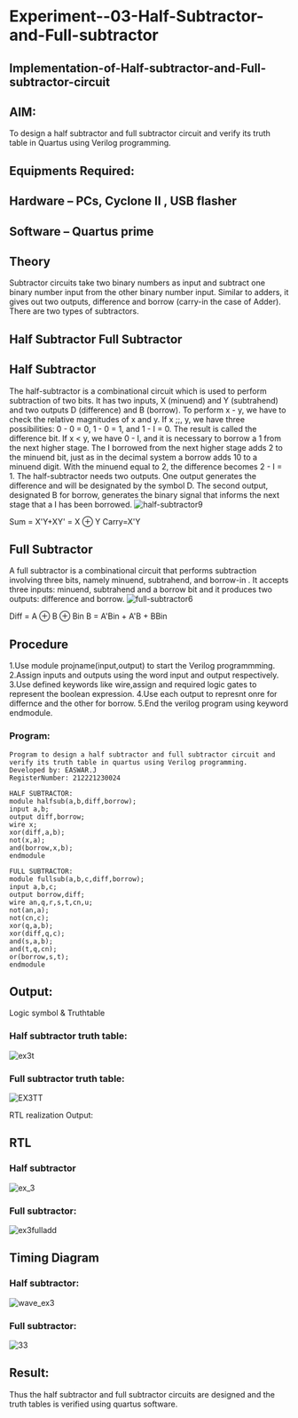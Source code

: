 # Experiment--03-Half-Subtractor-and-Full-subtractor
## Implementation-of-Half-subtractor-and-Full-subtractor-circuit
## AIM:
To design a half subtractor and full subtractor circuit and verify its truth table in Quartus using Verilog programming.

## Equipments Required:
## Hardware – PCs, Cyclone II , USB flasher
## Software – Quartus prime
## Theory
Subtractor circuits take two binary numbers as input and subtract one binary number input from the other binary number input. Similar to adders, it gives out two outputs, difference and borrow (carry-in the case of Adder). There are two types of subtractors.

## Half Subtractor Full Subtractor
## Half Subtractor
The half-subtractor is a combinational circuit which is used to perform subtraction of two bits. It has two inputs, X (minuend) and Y (subtrahend) and two outputs D (difference) and B (borrow). To perform x - y, we have to check the relative magnitudes of x and y. If x ;;, y, we have three possibilities: 0 - 0 = 0, 1 - 0 = 1, and 1 - I = 0. The result is called the difference bit. If x < y, we have 0 - I, and it is necessary to borrow a 1 from the next higher stage. The I borrowed from the next higher stage adds 2 to the minuend bit, just as in the decimal system a borrow adds 10 to a minuend digit. With the minuend equal to 2, the difference becomes 2 - I = 1. The half-subtractor needs two outputs. One output generates the difference and will be designated by the symbol D. The second output, designated B for borrow, generates the binary signal that informs the next stage that a I has been borrowed.
![half-subtractor9](https://user-images.githubusercontent.com/36288975/166112538-58c3bc7c-ee5d-4e6a-ac8d-8e8328efe27a.png)


Sum = X'Y+XY' = X ⊕ Y
Carry=X'Y

## Full Subtractor
A full subtractor is a combinational circuit that performs subtraction involving three bits, namely minuend, subtrahend, and borrow-in . It accepts three inputs: minuend, subtrahend and a borrow bit and it produces two outputs: difference and borrow. 
![full-subtractor6](https://user-images.githubusercontent.com/36288975/166112541-24c68359-3de8-4674-ae22-8272ffc385ed.png)


Diff = A ⊕ B ⊕ Bin B = A'Bin + A'B + BBin

## Procedure
1.Use module projname(input,output) to start the Verilog programmming.
2.Assign inputs and outputs using the word input and output respectively.
3.Use defined keywords like wire,assign and required logic gates to represent the boolean expression.
4.Use each output to represnt onre for differnce and the other for borrow.
5.End the verilog program using keyword endmodule.





### Program:
```
Program to design a half subtractor and full subtractor circuit and verify its truth table in quartus using Verilog programming.
Developed by: EASWAR.J
RegisterNumber: 212221230024

HALF SUBTRACTOR:
module halfsub(a,b,diff,borrow);
input a,b;
output diff,borrow;
wire x;
xor(diff,a,b);
not(x,a);
and(borrow,x,b);
endmodule

FULL SUBTRACTOR:
module fullsub(a,b,c,diff,borrow);
input a,b,c;
output borrow,diff;
wire an,q,r,s,t,cn,u;
not(an,a);
not(cn,c);
xor(q,a,b);
xor(diff,q,c);
and(s,a,b);
and(t,q,cn);
or(borrow,s,t);
endmodule 
```

## Output:
Logic symbol & Truthtable
### Half subtractor truth table:
![ex3t](https://user-images.githubusercontent.com/94154683/165960966-add01287-f6c2-40f8-89a0-ecbb01d2c401.PNG)

### Full subtractor truth table:
![EX3TT](https://user-images.githubusercontent.com/94154683/165961092-49a612d3-6757-4a01-a496-a7fe1ebc7cd0.PNG)


RTL realization
Output:
## RTL
### Half subtractor

![ex_3](https://user-images.githubusercontent.com/94154683/165957424-ebb2ec3d-3093-4093-8687-b9d7a29e8c2b.PNG)

### Full subtractor:
![ex3fulladd](https://user-images.githubusercontent.com/94154683/165957561-28454d9c-2339-4b0c-aeb6-5ca8149e9500.PNG)

## Timing Diagram
### Half subtractor:
![wave_ex3](https://user-images.githubusercontent.com/94154683/165957699-9a6c62b3-3236-43d0-8785-c1879b69059f.PNG)

### Full subtractor:
![33](https://user-images.githubusercontent.com/94154683/166411157-33256604-b48e-4ae4-b4b8-b38277444f91.png)

## Result:
Thus the half subtractor and full subtractor circuits are designed and the truth tables is verified using quartus software.
